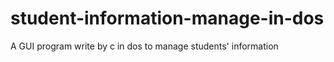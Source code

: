 # student-information-manage-in-dos
A GUI program write by c in dos to manage students' information
